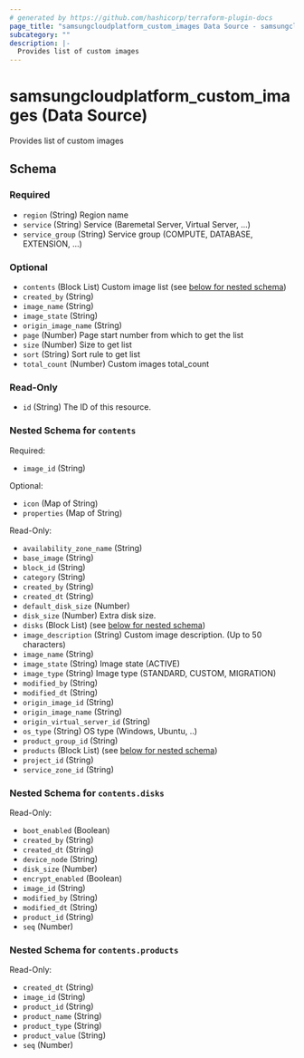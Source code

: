 ```yaml
---
# generated by https://github.com/hashicorp/terraform-plugin-docs
page_title: "samsungcloudplatform_custom_images Data Source - samsungcloudplatform"
subcategory: ""
description: |-
  Provides list of custom images
---
```


# samsungcloudplatform_custom_images (Data Source)

Provides list of custom images



<!-- schema generated by tfplugindocs -->
## Schema

### Required

- `region` (String) Region name
- `service` (String) Service (Baremetal Server, Virtual Server, ...)
- `service_group` (String) Service group (COMPUTE, DATABASE, EXTENSION, ...)

### Optional

- `contents` (Block List) Custom image list (see [below for nested schema](#nestedblock--contents))
- `created_by` (String)
- `image_name` (String)
- `image_state` (String)
- `origin_image_name` (String)
- `page` (Number) Page start number from which to get the list
- `size` (Number) Size to get list
- `sort` (String) Sort rule to get list
- `total_count` (Number) Custom images total_count

### Read-Only

- `id` (String) The ID of this resource.

<a id="nestedblock--contents"></a>
### Nested Schema for `contents`

Required:

- `image_id` (String)

Optional:

- `icon` (Map of String)
- `properties` (Map of String)

Read-Only:

- `availability_zone_name` (String)
- `base_image` (String)
- `block_id` (String)
- `category` (String)
- `created_by` (String)
- `created_dt` (String)
- `default_disk_size` (Number)
- `disk_size` (Number) Extra disk size.
- `disks` (Block List) (see [below for nested schema](#nestedblock--contents--disks))
- `image_description` (String) Custom image description. (Up to 50 characters)
- `image_name` (String)
- `image_state` (String) Image state (ACTIVE)
- `image_type` (String) Image type (STANDARD, CUSTOM, MIGRATION)
- `modified_by` (String)
- `modified_dt` (String)
- `origin_image_id` (String)
- `origin_image_name` (String)
- `origin_virtual_server_id` (String)
- `os_type` (String) OS type (Windows, Ubuntu, ..)
- `product_group_id` (String)
- `products` (Block List) (see [below for nested schema](#nestedblock--contents--products))
- `project_id` (String)
- `service_zone_id` (String)

<a id="nestedblock--contents--disks"></a>
### Nested Schema for `contents.disks`

Read-Only:

- `boot_enabled` (Boolean)
- `created_by` (String)
- `created_dt` (String)
- `device_node` (String)
- `disk_size` (Number)
- `encrypt_enabled` (Boolean)
- `image_id` (String)
- `modified_by` (String)
- `modified_dt` (String)
- `product_id` (String)
- `seq` (Number)


<a id="nestedblock--contents--products"></a>
### Nested Schema for `contents.products`

Read-Only:

- `created_dt` (String)
- `image_id` (String)
- `product_id` (String)
- `product_name` (String)
- `product_type` (String)
- `product_value` (String)
- `seq` (Number)


